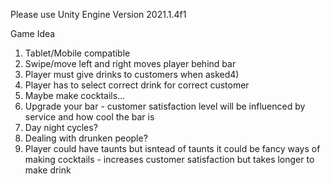 Please use Unity Engine Version 2021.1.4f1

Game Idea
1) Tablet/Mobile compatible
2) Swipe/move left and right moves player behind bar
3) Player must give drinks to customers when asked4) 
5) Player has to select correct drink for correct customer
6) Maybe make cocktails...
7) Upgrade your bar - customer satisfaction level will be influenced by service and how cool the bar is
8) Day night cycles?
9) Dealing with drunken people?
10) Player could have taunts but isntead of taunts it could be fancy ways of making cocktails - increases customer satisfaction but takes longer to make drink
